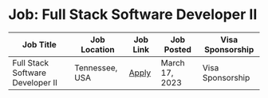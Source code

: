 # Job: Full Stack Software Developer II

| Job Title | Job Location | Job Link | Job Posted | Visa Sponsorship |
| --- | --- | --- | --- | --- |
| Full Stack Software Developer II | Tennessee, USA | [Apply](https://jobs.ornl.gov/job/Oak-Ridge-Full-Stack-Software-Developer-II-TN-37830/881363400/) | March 17, 2023 | Visa Sponsorship |

